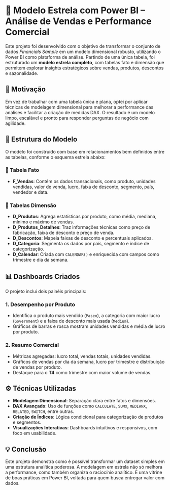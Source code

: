 # 🚀 Modelo Estrela com Power BI – Análise de Vendas e Performance Comercial

Este projeto foi desenvolvido com o objetivo de transformar o conjunto de dados *Financials Sample* em um modelo dimensional robusto, utilizando o Power BI como plataforma de análise. Partindo de uma única tabela, foi estruturado um **modelo estrela completo**, com tabelas fato e dimensão que permitem explorar insights estratégicos sobre vendas, produtos, descontos e sazonalidade.

## 🧠 Motivação

Em vez de trabalhar com uma tabela única e plana, optei por aplicar técnicas de modelagem dimensional para melhorar a performance das análises e facilitar a criação de medidas DAX. O resultado é um modelo limpo, escalável e pronto para responder perguntas de negócio com agilidade.

## 🧱 Estrutura do Modelo

O modelo foi construído com base em relacionamentos bem definidos entre as tabelas, conforme o esquema estrela abaixo:

### 🔸 Tabela Fato

- **F_Vendas**: Contém os dados transacionais, como produto, unidades vendidas, valor de venda, lucro, faixa de desconto, segmento, país, vendedor e data.

### 🔹 Tabelas Dimensão

- **D_Produtos**: Agrega estatísticas por produto, como média, mediana, mínimo e máximo de vendas.
- **D_Produtos_Detalhes**: Traz informações técnicas como preço de fabricação, faixa de desconto e preço de venda.
- **D_Descontos**: Mapeia faixas de desconto e percentuais aplicados.
- **D_Categoria**: Segmenta os dados por país, segmento e índice de categorização.
- **D_Calendar**: Criada com `CALENDAR()` e enriquecida com campos como trimestre e dia da semana.

## 📊 Dashboards Criados

O projeto inclui dois painéis principais:

### 1. **Desempenho por Produto**
- Identifica o produto mais vendido (`Paseo`), a categoria com maior lucro (`Government`) e a faixa de desconto mais usada (`Medium`).
- Gráficos de barras e rosca mostram unidades vendidas e média de lucro por produto.

### 2. **Resumo Comercial**
- Métricas agregadas: lucro total, vendas totais, unidades vendidas.
- Gráficos de vendas por dia da semana, lucro por trimestre e distribuição de vendas por produto.
- Destaque para o **T4** como trimestre com maior volume de vendas.

## ⚙️ Técnicas Utilizadas

- **Modelagem Dimensional**: Separação clara entre fatos e dimensões.
- **DAX Avançado**: Uso de funções como `CALCULATE`, `SUMX`, `MEDIANX`, `RELATED`, `SWITCH`, entre outras.
- **Criação de Índices**: Lógica condicional para categorização de produtos e segmentos.
- **Visualizações Interativas**: Dashboards intuitivos e responsivos, com foco em usabilidade.

## 💡 Conclusão

Este projeto demonstra como é possível transformar um dataset simples em uma estrutura analítica poderosa. A modelagem em estrela não só melhora a performance, como também organiza o raciocínio analítico. É uma vitrine de boas práticas em Power BI, voltada para quem busca entregar valor com dados.
